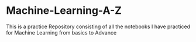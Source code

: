 # Machine-Learning-A-Z
This is a practice Repository consisting of all the notebooks I have practiced for Machine Learning from basics to Advance
